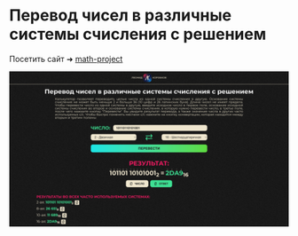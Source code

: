 # Перевод чисел в различные системы счисления с решением
Посетить сайт ➜ [math-project](https://leonid-korobkov.github.io/math-project/index.html)

![Дизайн главного экрана](/img/main-screen-notation.png)